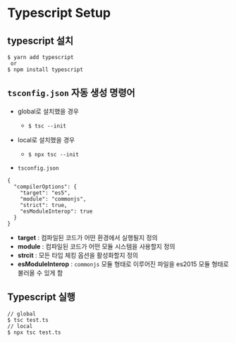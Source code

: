 # Typescript Setup

## typescript 설치
```
$ yarn add typescript
 or 
$ npm install typescript
```
## `tsconfig.json` 자동 생성 명령어
- global로 설치했을 경우 
  - `$ tsc --init`  
- local로 설치했을 경우
  - `$ npx tsc --init`

- `tsconfig.json`
```
{
  "compilerOptions": {
    "target": "es5",
    "module": "commonjs",
    "strict": true,
    "esModuleInterop": true
  }
}
```
  - **target** : 컴파일된 코드가 어떤 환경에서 실행될지 정의
  - **module** : 컴파일된 코드가 어떤 모듈 시스템을 사용할지 정의
  - **strcit** : 모든 타입 체킹 옵션을 활성화할지 정의
  - **esModuleInterop** : `commonjs` 모듈 형태로 이루어진 파일을 es2015 모듈 형태로 불러올 수 있게 함

## Typescript 실행
```
// global
$ tsc test.ts
// local
$ npx tsc test.ts
```